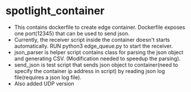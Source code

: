# spotlight_container
* This contains dockerfile to create edge container. Dockerfile exposes one port(12345) that can be used to send json. <br /> 
* Currently, the receiver script inside the container doesn't starts automatically. RUN python3 edge_queue.py to start the receiver. <br /> 
* json_parser is helper script contains class for parsing the json object and generating CSV. (Modification needed to speedup the parsing).<br /> 
* send_json is test script that sends json object to container(need to specify the container ip address in script) by reading json log file(requires a json log file).
* Also added UDP version

